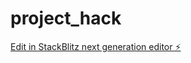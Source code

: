# project_hack

[Edit in StackBlitz next generation editor ⚡️](https://stackblitz.com/~/github.com/Mahakpreet001/project_hack)
